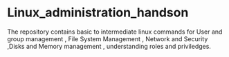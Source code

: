 # Linux_administration_handson
The repository contains basic to intermediate linux commands for User and group management , File System Management , Network and Security ,Disks and Memory management , understanding roles and priviledges.
